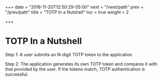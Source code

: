 +++
date = "2016-11-20T12:50:29-05:00"
next = "/next/path"
prev = "/prev/path"
title = "TOTP In a Nutshell"
toc = true
weight = 2

+++

# TOTP In a Nutshell

Step 1:  A user submits an N-digit TOTP token to the application


Step 2: The application generates its own TOTP token and compares it with that
provided by the user.  If the tokens match, TOTP authentication is successful.
